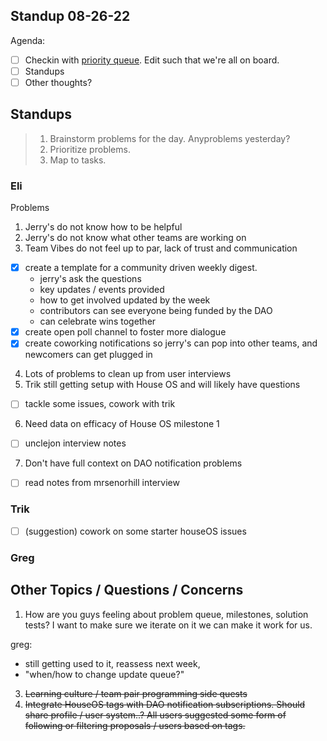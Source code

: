 ## Standup 08-26-22

Agenda:

- [ ] Checkin with [priority queue](https://github.com/orgs/Krause-House/projects/6/views/1). Edit such that we're all on board.
- [ ] Standups
- [ ] Other thoughts?

## Standups

> 1. Brainstorm problems for the day. Anyproblems yesterday?
> 2. Prioritize problems.
> 3. Map to tasks.


### Eli
Problems

1. Jerry's do not know how to be helpful
2. Jerry's do not know what other teams are working on
3. Team Vibes do not feel up to par, lack of trust and communication

- [x] create a template for a community driven weekly digest.
  - jerry's ask the questions
  - key updates / events provided
  - how to get involved updated by the week
  - contributors can see everyone being funded by the DAO
  - can celebrate wins together
- [x] create open poll channel to foster more dialogue
- [x] create coworking notifications so jerry's can pop into other teams, and newcomers can get plugged in

4. Lots of problems to clean up from user interviews
5. Trik still getting setup with House OS and will likely have questions
 - [ ] tackle some issues, cowork with trik

6. Need data on efficacy of House OS milestone 1
- [ ] unclejon interview notes

7. Don't have full context on DAO notification problems
- [ ] read notes from mrsenorhill interview


### Trik

- [ ] (suggestion) cowork on some starter houseOS issues

### Greg



## Other Topics / Questions / Concerns
1. How are you guys feeling about problem queue, milestones, solution tests?  I want to make sure we iterate on it we can make it work for us.

greg: 
- still getting used to it, reassess next week,
- "when/how to change update queue?"

3. ~~Learning culture / team pair programming side quests~~
4. ~~Integrate HouseOS tags with DAO notification subscriptions.  Should share profile / user system..?  All users suggested some form of following or filtering proposals / users based on tags.~~

